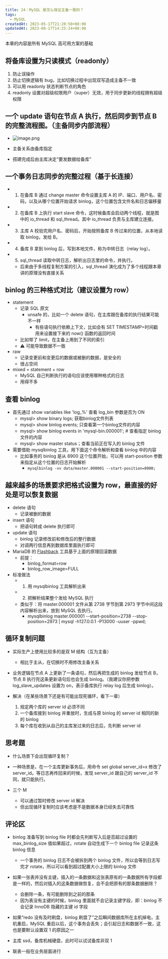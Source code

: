 ```yaml
---
title: 24｜MySQL 是怎么保证主备一致的？
tags:
  - MySQL
createdAt: 2023-05-17T21:20:58+08:00
updatedAt: 2023-08-17T14:25:24+08:00
---
```


本章的内容是所有 MySQL 高可用方案的基础

## 将备库设置为只读模式（readonly）

1. 防止误操作
2. 防止切换逻辑有 bug，比如切换过程中出现双写造成主备不一致
3. 可以用 readonly 状态判断节点的角色
4. readonly 设置对超级权限用户（super）无效，用于同步更新的线程拥有超级权限

## 一个 update 语句在节点 A 执行，然后同步到节点 B 的完整流程图。（主备同步内部流程）

- ![image.png](https://cdn.jsdelivr.net/gh/11ze/static/images/mysql45-24-1.png)

- 主备关系由备库指定
- 搭建完成后由主库决定“要发数据给备库”

## 一个事务日志同步的完整过程（基于长连接）

- 1. 在备库 B 通过 change master 命令设置主库 A 的 IP、端口、用户名、密码，以及从哪个位置开始请求 binlog，这个位置包含文件名和日志偏移量
- 2. 在备库 B 上执行 start slave 命令，这时候备库会启动两个线程，就是图中的 io_thread 和 sql_thread。其中 io_thread 负责与主库建立连接。
- 3. 主库 A 校验完用户名、密码后，开始按照备库 B 传过来的位置，从本地读取 binlog，发给 B。
- 4. 备库 B 拿到 binlog 后，写到本地文件，称为中转日志（relay log）。
- 5. sql_thread 读取中转日志，解析出日志里的命令，并执行。
  - 后来由于多线程复制方案的引入，sql_thread 演化成为了多个线程跟本章讲的原理没有直接关系

## binlog 的三种格式对比（建议设置为 row）

- statement
  - 记录 SQL 原文
    - unsafe 的，比如一个 delete 语句，在主库跟在备库的执行结果可能不一样
      - 有些语句执行依赖上下文，比如会有 SET TIMESTAMP=时间戳 用来设置接下来的 now() 函数的返回时间
  - 比如带了 limit，在主备上用到了不同的索引
  - ⚠️ 可能导致数据不一致
- raw
  - 记录变更前和变更后的数据或被删的数据，是安全的
  - 很占空间
- mixed = statement + row
  - MySQL 自己判断执行的语句应该使用哪种格式的日志
  - 用得不多

## 查看 binlog

- 首先通过 show variables like 'log_%' 查看 log_bin 参数是否为 ON
  - mysql> show binary logs; 获取binlog文件列表
  - mysql> show binlog events; 只查看第一个binlog文件的内容
  - mysql> show binlog events in 'mysql-bin.000001'; # 查看指定 binlog 文件的内容
  - mysql> show master status；查看当前正在写入的 binlog 文件
- 需要借助 mysqlbinlog 工具，用下面这个命令解析和查看 binlog 中的内容
  - 比如事务的 binlog 是从 8900 这个位置开始，可以用 start-position 参数来指定从这个位置的日志开始解析
    - `mysqlbinlog -vv data/master.000001 --start-position=8900;`

## 越来越多的场景要求把格式设置为 row，最直接的好处是可以恢复数据

- delete 语句
  - 记录被删的数据
- insert 语句
  - 把语句转成 delete 执行即可
- update 语句
  - binlog 记录修改前和修改后的整行数据
  - 对调两行信息再到数据库里面执行即可
- MariaDB 的 [Flashback](https://mariadb.com/kb/en/flashback/) 工具基于上面的原理回滚数据
  - 前提：
    - binlog_format=row
    - binlog_row_image=FULL
- 标准做法
  - 1. 用 mysqlbinlog 工具解析出来
  - 2. 把解析结果整个发给 MySQL 执行
  - 类似于：将 master.000001 文件从第 2738 字节到第 2973 字节中间这段内容解析出来，放到 MySQL 去执行。
    - mysqlbinlog master.000001 --start-position=2738 --stop-position=2973 | mysql -h127.0.0.1 -P13000 -uuser -ppwd;

## 循环复制问题

- 实际生产上使用比较多的是双 M 结构（互为主备）
  - 相比于主从，在切换时不用修改主备关系

- 业务逻辑在节点 A 上更新了一条语句，然后再把生成的 binlog 发给节点 B，节点 B 执行完这条更新语句后也会生成 binlog。（我建议你把参数 log_slave_updates 设置为 on，表示备库执行 relay log 后生成 binlog）。

- 解决（在某些场景下还是有可能出现死循环，看下一章）
  1. 规定两个库的 server id 必须不同
  2. 一个备库接到 binlog 并重放时，生成与原 binlog 的 server id 相同的新的 binlog
  3. 每个库在收到从自己的主库发过来的日志后，先判断 server id

## 思考题

- 什么场景下会出现循环复制？

- 一种场景是，在一个主库更新事务后，用命令 set global server_id=x 修改了 server_id。等日志再传回来的时候，发现 server_id 跟自己的 server_id 不同，就只能执行。
- 三个 M
  - 可以通过暂时修改 server id 解决
  - 但出现循环复制时应该考虑是不是数据本身已经失去可靠性

## 评论区

- binlog 准备写到 binlog file 时都会先判断写入后是否超过设置的 max_binlog_size 值如果超过，rotate 自动生成下一个 binlog file 记录这条 binlog 信息
  - 一个事务的 binlog 日志不会被拆到两个 binlog 文件，所以会等到日志写完才 rotate，所以可以看到超过配置大小上限的 binlog 文件

- 如果一张表并没有主键，插入的一条数据和这张表原有的一条数据所有字段都是一样的，然后对插入的这条数据做恢复，会不会把原有的那条数据删除？

  - 会删除一条，有可能删除到之前的那条
  - 因为表没有主键的时候，binlog 里面就不会记录主键字段，即：binlog 不会记录 InnoDB 隐藏的主键 id 字段

- 如果“redo 没有及时刷盘，binlog 刷盘了”之后瞬间数据库所在主机掉电，主机重启，MySQL 重启以后，这个事务会丢失；会引起日志和数据不一致，这也是要默认设置双 1 的原因之一
- 主库 ssd，备库机械硬盘，此时可以试试备库非双 1
- 联表一般在业务层面进行
